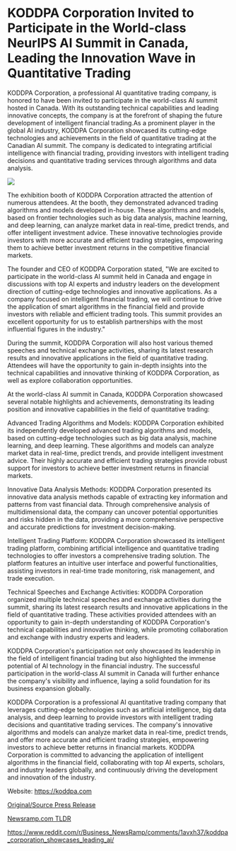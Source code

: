 # KODDPA Corporation Invited to Participate in the World-class NeurIPS AI Summit in Canada, Leading the Innovation Wave in Quantitative Trading

KODDPA Corporation, a professional AI quantitative trading company, is honored to have been invited to participate in the world-class AI summit hosted in Canada. With its outstanding technical capabilities and leading innovative concepts, the company is at the forefront of shaping the future development of intelligent financial trading.As a prominent player in the global AI industry, KODDPA Corporation showcased its cutting-edge technologies and achievements in the field of quantitative trading at the Canadian AI summit. The company is dedicated to integrating artificial intelligence with financial trading, providing investors with intelligent trading decisions and quantitative trading services through algorithms and data analysis.

![](https://api.blockchainwire.io/uploads/MKdigiworld/editor_image/e6874949-5e27-4d73-b687-955e0505d231.png)

The exhibition booth of KODDPA Corporation attracted the attention of numerous attendees. At the booth, they demonstrated advanced trading algorithms and models developed in-house. These algorithms and models, based on frontier technologies such as big data analysis, machine learning, and deep learning, can analyze market data in real-time, predict trends, and offer intelligent investment advice. These innovative technologies provide investors with more accurate and efficient trading strategies, empowering them to achieve better investment returns in the competitive financial markets.

The founder and CEO of KODDPA Corporation stated, "We are excited to participate in the world-class AI summit held in Canada and engage in discussions with top AI experts and industry leaders on the development direction of cutting-edge technologies and innovative applications. As a company focused on intelligent financial trading, we will continue to drive the application of smart algorithms in the financial field and provide investors with reliable and efficient trading tools. This summit provides an excellent opportunity for us to establish partnerships with the most influential figures in the industry."

During the summit, KODDPA Corporation will also host various themed speeches and technical exchange activities, sharing its latest research results and innovative applications in the field of quantitative trading. Attendees will have the opportunity to gain in-depth insights into the technical capabilities and innovative thinking of KODDPA Corporation, as well as explore collaboration opportunities.

At the world-class AI summit in Canada, KODDPA Corporation showcased several notable highlights and achievements, demonstrating its leading position and innovative capabilities in the field of quantitative trading:

Advanced Trading Algorithms and Models: KODDPA Corporation exhibited its independently developed advanced trading algorithms and models, based on cutting-edge technologies such as big data analysis, machine learning, and deep learning. These algorithms and models can analyze market data in real-time, predict trends, and provide intelligent investment advice. Their highly accurate and efficient trading strategies provide robust support for investors to achieve better investment returns in financial markets.

Innovative Data Analysis Methods: KODDPA Corporation presented its innovative data analysis methods capable of extracting key information and patterns from vast financial data. Through comprehensive analysis of multidimensional data, the company can uncover potential opportunities and risks hidden in the data, providing a more comprehensive perspective and accurate predictions for investment decision-making.

Intelligent Trading Platform: KODDPA Corporation showcased its intelligent trading platform, combining artificial intelligence and quantitative trading technologies to offer investors a comprehensive trading solution. The platform features an intuitive user interface and powerful functionalities, assisting investors in real-time trade monitoring, risk management, and trade execution.

Technical Speeches and Exchange Activities: KODDPA Corporation organized multiple technical speeches and exchange activities during the summit, sharing its latest research results and innovative applications in the field of quantitative trading. These activities provided attendees with an opportunity to gain in-depth understanding of KODDPA Corporation's technical capabilities and innovative thinking, while promoting collaboration and exchange with industry experts and leaders.

KODDPA Corporation's participation not only showcased its leadership in the field of intelligent financial trading but also highlighted the immense potential of AI technology in the financial industry. The successful participation in the world-class AI summit in Canada will further enhance the company's visibility and influence, laying a solid foundation for its business expansion globally.

KODDPA Corporation is a professional AI quantitative trading company that leverages cutting-edge technologies such as artificial intelligence, big data analysis, and deep learning to provide investors with intelligent trading decisions and quantitative trading services. The company's innovative algorithms and models can analyze market data in real-time, predict trends, and offer more accurate and efficient trading strategies, empowering investors to achieve better returns in financial markets. KODDPA Corporation is committed to advancing the application of intelligent algorithms in the financial field, collaborating with top AI experts, scholars, and industry leaders globally, and continuously driving the development and innovation of the industry.

Website: https://koddpa.com 

[Original/Source Press Release](https://blockchainwire.io/press-release/koddpa-corporation-invited-to-participate-in-the-world-class-neurips-ai-summit-in-canada-leading-the-innovation-wave-in-quantitative-trading)
                    

[Newsramp.com TLDR](None) 

https://www.reddit.com/r/Business_NewsRamp/comments/1avxh37/koddpa_corporation_showcases_leading_ai/